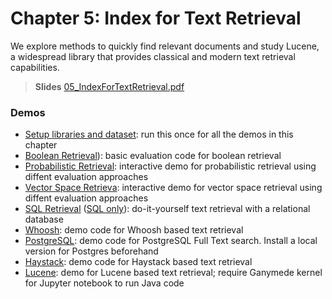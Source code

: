 # Chapter 5: Index for Text Retrieval
We explore methods to quickly find relevant documents and study Lucene, a widespread library that provides classical and modern text retrieval capabilities.   


> **Slides**
> [05_IndexForTextRetrieval.pdf](https://dmi.unibas.ch/fileadmin/user_upload/dmi/Studium/Computer_Science/Vorlesungen_HS23/Multimedia_Retrieval/HS25/05_IndexForTextRetrieval.pdf)



### Demos

- [Setup libraries and dataset](00-setup.ipynb): run this once for all the demos in this chapter
- [Boolean Retrieval](./01-boolean-retrieval.ipynb)): basic evaluation code for boolean retrieval
- [Probabilistic Retrieval](./02-probabilistic-retrieval.ipynb): interactive demo for probabilistic retrieval using diffent evaluation approaches
- [Vector Space Retrieva](./03-vectorspace-retrieval.ipynb): interactive demo for vector space retrieval using diffent evaluation approaches
- [SQL Retrieval](./04-sql-retrieval.ipynb) ([SQL only](./04-sql-retrieval.sql)): do-it-yourself text retrieval with a relational database
- [Whoosh](./05-whoosh.ipynb): demo code for Whoosh based text retrieval
- [PostgreSQL](./06-posgresql.ipynb): demo code for PostgreSQL Full Text search. Install a local version for Postgres beforehand
- [Haystack](./07-haystack.ipynb): demo code for Haystack based text retrieval
- [Lucene](./08-lucene.ipynb): demo for Lucene based text retrieval; require Ganymede kernel for Jupyter notebook to run Java code


